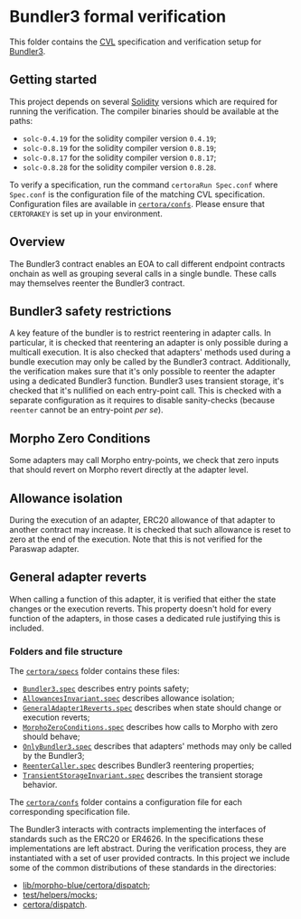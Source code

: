 # Bundler3 formal verification

This folder contains the [CVL](https://docs.certora.com/en/latest/docs/cvl/index.html) specification and verification setup for [Bundler3](../src/Bundler3.sol).

## Getting started

This project depends on several [Solidity](https://soliditylang.org/) versions which are required for running the verification.
The compiler binaries should be available at the paths:

- `solc-0.4.19` for the solidity compiler version `0.4.19`;
- `solc-0.8.19` for the solidity compiler version `0.8.19`;
- `solc-0.8.17` for the solidity compiler version `0.8.17`;
- `solc-0.8.28` for the solidity compiler version `0.8.28`.

To verify a specification, run the command `certoraRun Spec.conf` where `Spec.conf` is the configuration file of the matching CVL specification.
Configuration files are available in [`certora/confs`](confs).
Please ensure that `CERTORAKEY` is set up in your environment.

## Overview

The Bundler3 contract enables an EOA to call different endpoint contracts onchain as well as grouping several calls in a single bundle.
These calls may themselves reenter the Bundler3 contract.

## Bundler3 safety restrictions

A key feature of the bundler is to restrict reentering in adapter calls.
In particular, it is checked that reentering an adapter is only possible during a multicall execution.
It is also checked that adapters' methods used during a bundle execution may only be called by the Bundler3 contract.
Additionally, the verification makes sure that it's only possible to reenter the adapter using a dedicated Bundler3 function.
Bundler3 uses transient storage, it's checked that it's nullified on each entry-point call.
This is checked with a separate configuration as it requires to disable sanity-checks (because `reenter` cannot be an entry-point _per se_).

## Morpho Zero Conditions

Some adapters may call Morpho entry-points, we check that zero inputs that should revert on Morpho revert directly at the adapter level.

## Allowance isolation

During the execution of an adapter, ERC20 allowance of that adapter to another contract may increase.
It is checked that such allowance is reset to zero at the end of the execution.
Note that this is not verified for the Paraswap adapter.

## General adapter reverts

When calling a function of this adapter, it is verified that either the state changes or the execution reverts.
This property doesn't hold for every function of the adapters, in those cases a dedicated rule justifying this is included.

### Folders and file structure

The [`certora/specs`](specs) folder contains these files:

- [`Bundler3.spec`](specs/Bundler3.spec) describes entry points safety;
- [`AllowancesInvariant.spec`](specs/AllowancesInvariant.spec) describes allowance isolation;
- [`GeneralAdapter1Reverts.spec`](specs/GeneralAdapter1Reverts.spec) describes when state should change or execution reverts;
- [`MorphoZeroConditions.spec`](specs/MorphoZeroConditions.spec) describes how calls to Morpho with zero should behave;
- [`OnlyBundler3.spec`](specs/OnlyBundler3.spec) describes that adapters' methods may only be called by the Bundler3;
- [`ReenterCaller.spec`](specs/ReenterCaller.spec) describes Bundler3 reentering properties;
- [`TransientStorageInvariant.spec`](specs/TransientStorageInvariant.spec) describes the transient storage behavior.

The [`certora/confs`](confs) folder contains a configuration file for each corresponding specification file.

The Bundler3 interacts with contracts implementing the interfaces of standards such as the ERC20 or ER4626.
In the specifications these implementations are left abstract.
During the verification process, they are instantiated with a set of user provided contracts.
In this project we include some of the common distributions of these standards in the directories:

- [lib/morpho-blue/certora/dispatch](../lib/morpho-blue/certora/dispatch);
- [test/helpers/mocks](../test/helpers/mocks);
- [certora/dispatch](dispatch).
